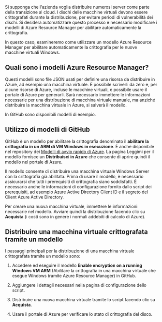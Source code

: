 Si supponga che l'azienda voglia distribuire numerosi server come parte della transizione al cloud. I dischi delle macchine virtuali devono essere crittografati durante la distribuzione, per evitare periodi di vulnerabilità dei dischi. Si desidera automatizzare questo processo e necessario modificare i modelli di Azure Resource Manager per abilitare automaticamente la crittografia.

In questo caso, esamineremo come utilizzare un modello Azure Resource Manager per abilitare automaticamente la crittografia per le nuove macchine virtuali Windows.

## <a name="what-are-azure-resource-manager-templates"></a>Quali sono i modelli Azure Resource Manager?

Questi modelli sono file JSON usati per definire una risorsa da distribuire in Azure, ad esempio una macchina virtuale. È possibile scriverli da zero e, per alcune risorse di Azure, incluse le macchine virtuali, è possibile usare il portale di Azure per generarli. Sarà necessario immettere le informazioni necessarie per una distribuzione di macchina virtuale manuale, ma anziché distribuire la macchina virtuale in Azure, si salverà il modello.

In GitHub sono disponibili modelli di esempio.

## <a name="using-github-templates"></a>Utilizzo di modelli di GitHub

GitHub è un modello per abilitare la crittografia denominato il **abilitare la crittografia in un ARM di VM Windows in esecuzione**. È anche disponibile nel repository dei [Modelli di avvio rapido di Azure](https://github.com/Azure/azure-quickstart-templates). La pagina Leggimi per il modello fornisce un **Distribuisci in Azure** che consente di aprire quindi il modello nel portale di Azure.

Il modello consente di distribuire una macchina virtuale Windows Server con la crittografia già abilitata. Prima di usare il modello, è necessario assicurarsi che tutti i prerequisiti di crittografia siano soddisfatti. È necessario anche le informazioni di configurazione fornito dallo script dei prerequisiti, ad esempio Azure Active Directory Client ID e il segreto del Client Azure Active Directory.

Per creare una nuova macchina virtuale, immettere le informazioni necessarie nel modello. Avviare quindi la distribuzione facendo clic su **Acquista** (i costi sono in genere i normali addebiti di calcolo di Azure).

## <a name="deploy-an-encrypted-vm-by-using-a-template"></a>Distribuire una macchina virtuale crittografata tramite un modello

I passaggi principali per la distribuzione di una macchina virtuale crittografata tramite un modello sono:

1. Accedere ed eseguire il modello **Enable encryption on a running Windows VM ARM** (Abilitare la crittografia in una macchina virtuale che esegue Windows tramite Azure Resource Manager) in GitHub.

1. Aggiungere i dettagli necessari nella pagina di configurazione dello script.

1. Distribuire una nuova macchina virtuale tramite lo script facendo clic su **Acquista**.

1. Usare il portale di Azure per verificare lo stato di crittografia del disco.
